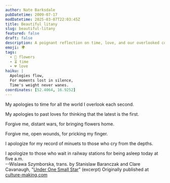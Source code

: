 ```yaml
---
author: Nate Barksdale
pubDatetime: 2009-07-17
modDatetime: 2025-03-07T22:03:45Z
title: Beautiful litany
slug: beautiful-litany
featured: false
draft: false
description: A poignant reflection on time, love, and our overlooked connections, inspired by Wislawa Szymborska's poetry.
emoji: 🌍
tags:
  - 🌹 flowers
  - ⏳ time
  - 💔 love
haiku: |
  Apologies flow,  
  For moments lost in silence,  
  Time's weight never wanes.
coordinates: [52.4064, 16.9252]
---
```


My apologies to time for all the world I overlook each second.

My apologies to past loves for thinking that the latest is the first.

Forgive me, distant wars, for bringing flowers home.

Forgive me, open wounds, for pricking my finger.

I apologize for my record of minuets to those who cry from the depths.

I apologize to those who wait in railway stations for being asleep today at five a.m.  
--Wislawa Szymborska, trans. by Stanislaw Baranczak and Clare Cavanaugh, "[Under One Small Star](http://www.poemhunter.com/poem/under-one-small-star/)" (excerpt) Originally published at [culture-making.com](http://www.culture-making.com)
